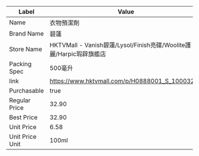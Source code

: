 | Label           | Value                                                    |
| --------------- | -------------------------------------------------------- |
| Name            | 衣物預潔劑                                                    |
| Brand Name      | 碧蓮                                                       |
| Store Name      | HKTVMall - Vanish碧蓮/Lysol/Finish亮碟/Woolite護麗/Harpic瑕辟旗艦店 |
| Packing Spec    | 500毫升                                                    |
| link            | https://www.hktvmall.com/p/H0888001_S_10003250           |
| Purchasable     | true                                                     |
| Regular Price   | 32.90                                                    |
| Best Price      | 32.90                                                    |
| Unit Price      | 6.58                                                     |
| Unit Price Unit | 100ml                                                    |
